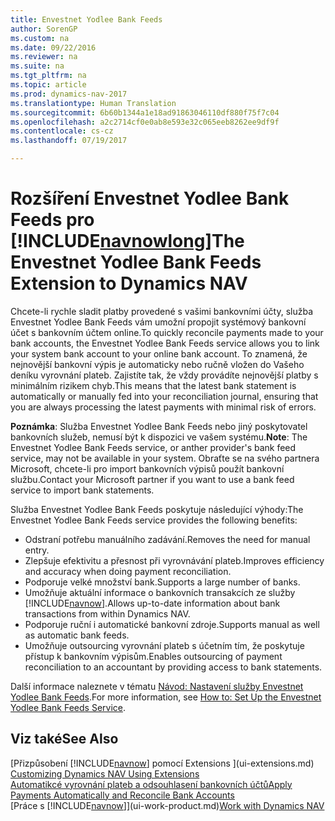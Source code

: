 ```yaml
---
title: Envestnet Yodlee Bank Feeds
author: SorenGP
ms.custom: na
ms.date: 09/22/2016
ms.reviewer: na
ms.suite: na
ms.tgt_pltfrm: na
ms.topic: article
ms.prod: dynamics-nav-2017
ms.translationtype: Human Translation
ms.sourcegitcommit: 6b60b1344a1e18ad91863046110df880f75f7c04
ms.openlocfilehash: a2c2714cf0e0ab8e593e32c065eeb8262ee9df9f
ms.contentlocale: cs-cz
ms.lasthandoff: 07/19/2017

---
```


# <a name="the-envestnet-yodlee-bank-feeds-extension-to-dynamics-nav"></a><span data-ttu-id="fb9e0-102">Rozšíření Envestnet Yodlee Bank Feeds pro [!INCLUDE[navnowlong](includes/navnowlong_md.md)]</span><span class="sxs-lookup"><span data-stu-id="fb9e0-102">The Envestnet Yodlee Bank Feeds Extension to Dynamics NAV</span></span>
<span data-ttu-id="fb9e0-103">Chcete-li rychle sladit platby provedené s vašimi bankovními účty, služba Envestnet Yodlee Bank Feeds vám umožní propojit systémový bankovní účet s bankovním účtem online.</span><span class="sxs-lookup"><span data-stu-id="fb9e0-103">To quickly reconcile payments made to your bank accounts, the Envestnet Yodlee Bank Feeds service allows you to link your system bank account to your online bank account.</span></span> <span data-ttu-id="fb9e0-104">To znamená, že nejnovější bankovní výpis je automaticky nebo ručně vložen do Vašeho deníku vyrovnání plateb. Zajistíte tak, že vždy provádíte nejnovější platby s minimálním rizikem chyb.</span><span class="sxs-lookup"><span data-stu-id="fb9e0-104">This means that the latest bank statement is automatically or manually fed into your reconciliation journal, ensuring that you are always processing the latest payments with minimal risk of errors.</span></span>

<span data-ttu-id="fb9e0-105">**Poznámka**: Služba Envestnet Yodlee Bank Feeds nebo jiný poskytovatel bankovních služeb, nemusí být k dispozici ve vašem systému.</span><span class="sxs-lookup"><span data-stu-id="fb9e0-105">**Note**: The Envestnet Yodlee Bank Feeds service, or anther provider's bank feed service, may not be available in your system.</span></span> <span data-ttu-id="fb9e0-106">Obraťte se na svého partnera Microsoft, chcete-li pro import bankovních výpisů použít bankovní službu.</span><span class="sxs-lookup"><span data-stu-id="fb9e0-106">Contact your Microsoft partner if you want to use a bank feed service to import bank statements.</span></span>

<span data-ttu-id="fb9e0-107">Služba Envestnet Yodlee Bank Feeds poskytuje následující výhody:</span><span class="sxs-lookup"><span data-stu-id="fb9e0-107">The Envestnet Yodlee Bank Feeds service provides the following benefits:</span></span>

- <span data-ttu-id="fb9e0-108">Odstraní potřebu manuálního zadávání.</span><span class="sxs-lookup"><span data-stu-id="fb9e0-108">Removes the need for manual entry.</span></span>
- <span data-ttu-id="fb9e0-109">Zlepšuje efektivitu a přesnost při vyrovnávání plateb.</span><span class="sxs-lookup"><span data-stu-id="fb9e0-109">Improves efficiency and accuracy when doing payment reconciliation.</span></span>
- <span data-ttu-id="fb9e0-110">Podporuje velké množství bank.</span><span class="sxs-lookup"><span data-stu-id="fb9e0-110">Supports a large number of banks.</span></span>
- <span data-ttu-id="fb9e0-111">Umožňuje aktuální informace o bankovních transakcích ze služby [!INCLUDE[navnow](includes/navnow_md.md)].</span><span class="sxs-lookup"><span data-stu-id="fb9e0-111">Allows up-to-date information about bank transactions from within Dynamics NAV.</span></span>
- <span data-ttu-id="fb9e0-112">Podporuje ruční i automatické bankovní zdroje.</span><span class="sxs-lookup"><span data-stu-id="fb9e0-112">Supports manual as well as automatic bank feeds.</span></span>
- <span data-ttu-id="fb9e0-113">Umožňuje outsourcing vyrovnání plateb s účetním tím, že poskytuje přístup k bankovním výpisům.</span><span class="sxs-lookup"><span data-stu-id="fb9e0-113">Enables outsourcing of payment reconciliation to an accountant by providing access to bank statements.</span></span>

<span data-ttu-id="fb9e0-114">Další informace naleznete v tématu [Návod: Nastavení služby Envestnet Yodlee Bank Feeds](bank-how-setup-bank-statement-service.md).</span><span class="sxs-lookup"><span data-stu-id="fb9e0-114">For more information, see [How to: Set Up the Envestnet Yodlee Bank Feeds Service](bank-how-setup-bank-statement-service.md).</span></span>

## <a name="see-also"></a><span data-ttu-id="fb9e0-115">Viz také</span><span class="sxs-lookup"><span data-stu-id="fb9e0-115">See Also</span></span>  
<span data-ttu-id="fb9e0-116">[Přizpůsobení [!INCLUDE[navnow](includes/navnow_md.md)] pomocí Extensions ](ui-extensions.md)  </span><span class="sxs-lookup"><span data-stu-id="fb9e0-116">[Customizing Dynamics NAV Using Extensions ](ui-extensions.md)  </span></span>  
[<span data-ttu-id="fb9e0-117">Automatikcé vyrovnání plateb a odsouhlasení bankovních účtů</span><span class="sxs-lookup"><span data-stu-id="fb9e0-117">Apply Payments Automatically and Reconcile Bank Accounts</span></span>](receivables-apply-payments-auto-reconcile-bank-accounts.md)  
<span data-ttu-id="fb9e0-118">[Práce s [!INCLUDE[navnow](includes/navnow_md.md)]](ui-work-product.md)</span><span class="sxs-lookup"><span data-stu-id="fb9e0-118">[Work with Dynamics NAV](ui-work-product.md)</span></span>

